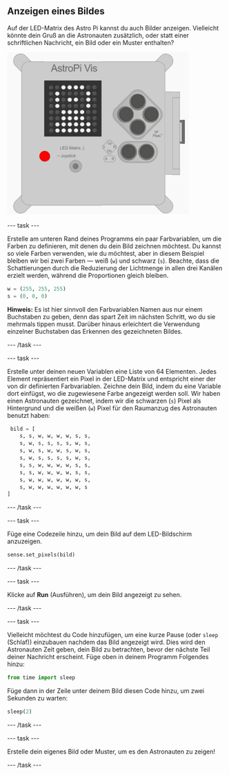 ## Anzeigen eines Bildes

Auf der LED-Matrix des Astro Pi kannst du auch Bilder anzeigen. Vielleicht könnte dein Gruß an die Astronauten zusätzlich, oder statt einer schriftlichen Nachricht, ein Bild oder ein Muster enthalten?

![Astronaut](images/astronaut-pic.png)

--- task ---

Erstelle am unteren Rand deines Programms ein paar Farbvariablen, um die Farben zu definieren, mit denen du dein Bild zeichnen möchtest. Du kannst so viele Farben verwenden, wie du möchtest, aber in diesem Beispiel bleiben wir bei zwei Farben — weiß (`w`) und schwarz (`s`). Beachte, dass die Schattierungen durch die Reduzierung der Lichtmenge in allen drei Kanälen erzielt werden, während die Proportionen gleich bleiben.

```python
w = (255, 255, 255)
s = (0, 0, 0)
```

**Hinweis:** Es ist hier sinnvoll den Farbvariablen Namen aus nur einem Buchstaben zu geben, denn das spart Zeit im nächsten Schritt, wo du sie mehrmals tippen musst. Darüber hinaus erleichtert die Verwendung einzelner Buchstaben das Erkennen des gezeichneten Bildes.

--- /task ---

--- task ---



Erstelle unter deinen neuen Variablen eine Liste von 64 Elementen. Jedes Element repräsentiert ein Pixel in der LED-Matrix und entspricht einer der von dir definierten Farbvariablen. Zeichne dein Bild, indem du eine Variable dort einfügst, wo die zugewiesene Farbe angezeigt werden soll. Wir haben einen Astronauten gezeichnet, indem wir die schwarzen (`s`) Pixel als Hintergrund und die weißen (`w`) Pixel für den Raumanzug des Astronauten benutzt haben:

```python
 bild = [
    s, s, w, w, w, w, s, s,
    s, w, s, s, s, s, w, s,
    s, w, s, w, w, s, w, s,
    s, w, s, s, s, s, w, s,
    s, s, w, w, w, w, s, s,
    s, s, w, w, w, w, s, s,
    s, w, w, w, w, w, w, s,
    s, w, w, w, w, w, w, s
]
```
--- /task ---

--- task ---

Füge eine Codezeile hinzu, um dein Bild auf dem LED-Bildschirm anzuzeigen.

```python
sense.set_pixels(bild)
```

--- /task ---

--- task ---

Klicke auf **Run** (Ausführen), um dein Bild angezeigt zu sehen.

--- /task ---

--- task ---

Vielleicht möchtest du Code hinzufügen, um eine kurze Pause (oder `sleep` (Schlaf)) einzubauen nachdem das Bild angezeigt wird. Dies wird den Astronauten Zeit geben, dein Bild zu betrachten, bevor der nächste Teil deiner Nachricht erscheint. Füge oben in deinem Programm Folgendes hinzu:

```python
from time import sleep
```

Füge dann in der Zeile unter deinem Bild diesen Code hinzu, um zwei Sekunden zu warten:

```python
sleep(2)
```

--- /task ---

--- task ---

Erstelle dein eigenes Bild oder Muster, um es den Astronauten zu zeigen!

--- /task ---
